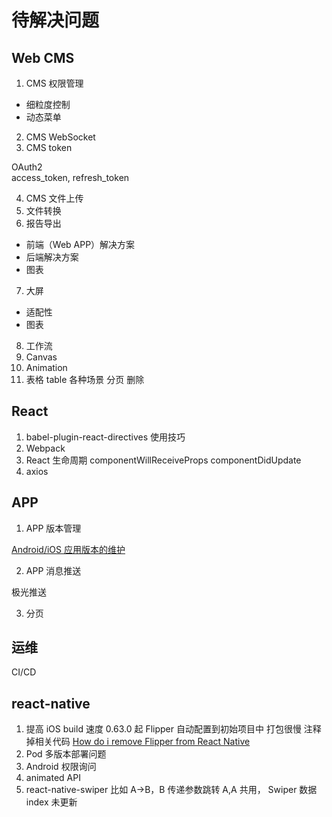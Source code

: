 # 待解决问题

## Web CMS

1. CMS 权限管理

- 细粒度控制
- 动态菜单

2. CMS WebSocket
3. CMS token

OAuth2  
access_token, refresh_token

4. CMS 文件上传
5. 文件转换
6. 报告导出

- 前端（Web APP）解决方案
- 后端解决方案
- 图表

7. 大屏

- 适配性
- 图表

8. 工作流
9. Canvas
10. Animation
11. 表格 table 各种场景 分页 删除

## React

1. babel-plugin-react-directives 使用技巧
2. Webpack
3. React 生命周期 componentWillReceiveProps componentDidUpdate
4. axios

## APP

1. APP 版本管理

[Android/iOS 应用版本的维护](https://www.ifeegoo.com/android-ios-app-version-maintenance.html)

2. APP 消息推送

极光推送

3. 分页

## 运维

CI/CD

## react-native

1. 提高 iOS build 速度 0.63.0 起 Flipper 自动配置到初始项目中 打包很慢 注释掉相关代码 [How do i remove Flipper from React Native](https://github.com/facebook/flipper/issues/1326)
2. Pod 多版本部署问题
3. Android 权限询问
4. animated API
5. react-native-swiper 比如 A->B，B 传递参数跳转 A,A 共用， Swiper 数据 index 未更新
